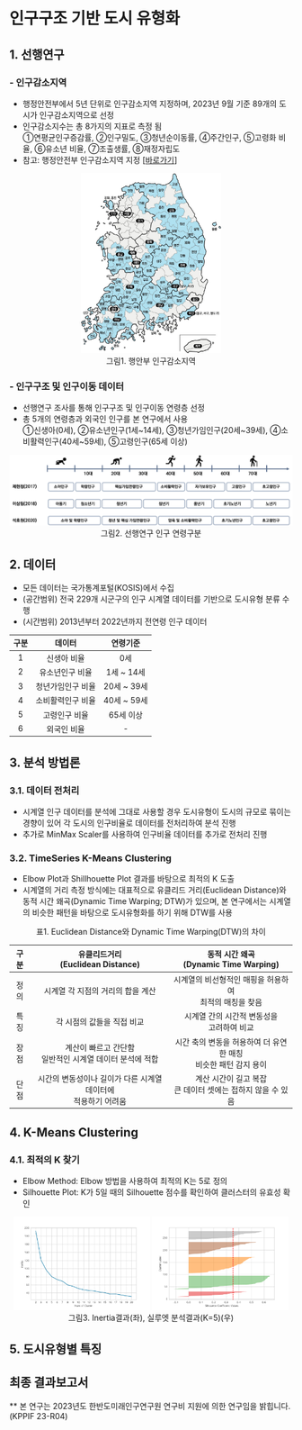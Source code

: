 # 인구구조 기반 도시 유형화

## 1. 선행연구
### - 인구감소지역
- 행정안전부에서 5년 단위로 인구감소지역 지정하며, 2023년 9월 기준 89개의 도시가 인구감소지역으로 선정
- 인구감소지수는 총 8가지의 지표로 측정 됨</br>①연평균인구증감률, ②인구밀도, ③청년순이동률, ④주간인구, ⑤고령화 비율, ⑥유소년 비율, ⑦조출생률, ⑧재정자립도
- 참고: 행정안전부 인구감소지역 지정 [[바로가기](https://www.mois.go.kr/frt/sub/a06/b06/populationDecline/screen.do)]

<p align= 'center'>
    <img src='./img/행안부_인구감소지역_202309.jpg' width= '250px' title='인구감소지역' />
    </br>그림1. 행안부 인구감소지역
</p>

### - 인구구조 및 인구이동 데이터
- 선행연구 조사를 통해 인구구조 및 인구이동 연령층 선정
- 총 5개의 연령층과 외국인 인구를 본 연구에서 사용</br>①신생아(0세), ②유소년인구(1세~14세), ③청년가임인구(20세~39세), ④소비활력인구(40세~59세), ⑤고령인구(65세 이상)

<p align= 'center'>
    <img src='./img/인구구분_선행연구.png' title= '인구 연령구분 선행연구' />
    </br>그림2. 선행연구 인구 연령구분
</p>

## 2. 데이터
- 모든 데이터는 국가통계포털(KOSIS)에서 수집
- (공간범위) 전국 229개 시군구의 인구 시계열 데이터를 기반으로 도시유형 분류 수행
- (시간범위) 2013년부터 2022년까지 전연령 인구 데이터

구분 | 데이터 | 연령기준
:-: | :-: | :-:
1 | 신생아 비율 | 0세
2 | 유소년인구 비율 | 1세 ~ 14세
3 | 청년가임인구 비율 | 20세 ~ 39세
4 | 소비활력인구 비율 | 40세 ~ 59세
5 | 고령인구 비율 | 65세 이상
6 | 외국인 비율 | -

## 3. 분석 방법론
### 3.1. 데이터 전처리
- 시계열 인구 데이터를 분석에 그대로 사용할 경우 도시유형이 도시의 규모로 묶이는 경향이 있어 각 도시의 인구비율로 데이터를 전처리하여 분석 진행
- 추가로 MinMax Scaler를 사용하여 인구비율 데이터를 추가로 전처리 진행

### 3.2. TimeSeries K-Means Clustering
- Elbow Plot과 Shillhouette Plot 결과를 바탕으로 최적의 K 도출
- 시계열의 거리 측정 방식에는 대표적으로 유클리드 거리(Euclidean Distance)와 동적 시간 왜곡(Dynamic Time Warping; DTW)가 있으며, 본 연구에서는 시계열의 비슷한 패턴을 바탕으로 도시유형화를 하기 위해 DTW를 사용

<p align= 'center'>표1. Euclidean Distance와 Dynamic Time Warping(DTW)의 차이</p>

구분 | 유클리드거리</br>(Euclidean Distance) | 동적 시간 왜곡</br>(Dynamic Time Warping)
:-: | :-: | :-:
정의 | 시계열 각 지점의 거리의 합을 계산 | 시계열의 비선형적인 매핑을 허용하여</br>최적의 매칭을 찾음
특징 | 각 시점의 값들을 직접 비교 | 시계열 간의 시간적 변동성을</br>고려하여 비교
장점 | 계산이 빠르고 간단함</br>일반적인 시계열 데이터 분석에 적합 | 시간 축의 변동을 허용하여 더 유연한 매칭</br>비슷한 패턴 감지 용이
단점 | 시간의 변동성이나 길이가 다른 시계열 데이터에</br>적용하기 어려움 | 계산 시간이 길고 복잡</br>큰 데이터 셋에는 접하지 않을 수 있음


## 4. K-Means Clustering
### 4.1. 최적의 K 찾기
- Elbow Method: Elbow 방법을 사용하여 최적의 K는 5로 정의
- Silhouette Plot: K가 5일 때의 Silhouette 점수를 확인하여 클러스터의 유효성 확인

<p align= 'center'>
    <img src='./img/Inertia.png' title= 'Inertia 결과' width= '48%' />
    <img src='./img/Silhouette_Plot.png' title= '실루엣 분석결과' width= '48%' />
    </br>그림3. Inertia결과(좌), 실루엣 분석결과(K=5)(우)
</p>

## 5. 도시유형별 특징

## 최종 결과보고서

** 본 연구는 2023년도 한반도미래인구연구원 연구비 지원에 의한 연구임을 밝힙니다. (KPPIF 23-R04)